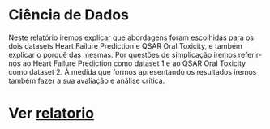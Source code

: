 # Ciência de Dados

Neste relatório iremos explicar que abordagens foram escolhidas para os dois datasets Heart Failure Prediction e QSAR Oral Toxicity, e também explicar o porquê das mesmas. Por questões de simplicação iremos referir-nos ao Heart Failure Prediction como dataset 1 e ao QSAR Oral Toxicity como dataset 2. À medida que formos apresentando os resultados iremos também fazer a sua avaliação e análise crítica.

# Ver [relatorio](relatorio.pdf)
